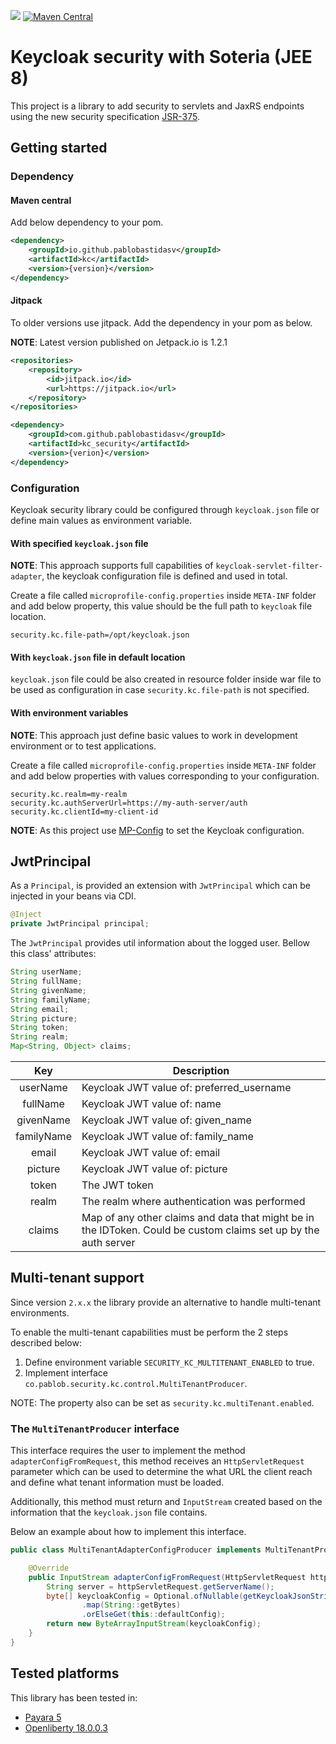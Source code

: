[![](https://jitpack.io/v/pablobastidasv/kc_security.svg)](https://jitpack.io/#pablobastidasv/kc_security)
[![Maven Central](https://img.shields.io/maven-central/v/io.github.pablobastidasv/kc_security.svg?label=Maven%20Central)](https://search.maven.org/search?q=g:%22io.github.pablobastidasv%22%20AND%20a:%22kc_security%22)

# Keycloak security with Soteria (JEE 8)

This project is a library to add security to servlets and JaxRS endpoints using the new security specification 
[JSR-375](https://jcp.org/en/jsr/detail?id=375).  

## Getting started

### Dependency

#### Maven central

Add below dependency to your pom.

```xml
<dependency>
    <groupId>io.github.pablobastidasv</groupId>
    <artifactId>kc</artifactId>
    <version>{version}</version>
</dependency>
```

#### Jitpack

To older versions use jitpack. Add the dependency in your pom as below.

**NOTE**: Latest version published on Jetpack.io is 1.2.1

```xml
<repositories>
    <repository>
        <id>jitpack.io</id>
        <url>https://jitpack.io</url>
    </repository>
</repositories>
```

```xml
<dependency>
    <groupId>com.github.pablobastidasv</groupId>
    <artifactId>kc_security</artifactId>
    <version>{verion}</version>
</dependency>
```

### Configuration

Keycloak security library could be configured through `keycloak.json` file or define main values as environment 
variable.

#### With specified `keycloak.json` file

**NOTE**: This approach supports full capabilities of `keycloak-servlet-filter-adapter`, the keycloak configuration 
file is defined and used in total.

Create a file called `microprofile-config.properties` inside `META-INF` folder and add below property, this value 
should be the full path to `keycloak` file location.

```properties
security.kc.file-path=/opt/keycloak.json
``` 

#### With `keycloak.json` file in default location

`keycloak.json` file could be also created in resource folder inside war file to be used as configuration in 
case `security.kc.file-path` is not specified.

#### With environment variables

**NOTE**: This approach just define basic values to work in development environment or to test applications.  

Create a file called `microprofile-config.properties` inside `META-INF` folder and add below properties with values 
corresponding to your configuration.

```properties
security.kc.realm=my-realm
security.kc.authServerUrl=https://my-auth-server/auth
security.kc.clientId=my-client-id
``` 

**NOTE**: As this project use [MP-Config](http://microprofile.io/project/eclipse/microprofile-config) to set the Keycloak 
configuration.

## JwtPrincipal

As a `Principal`, is provided an extension with `JwtPrincipal` which can be injected in your beans via CDI.

```java
@Inject
private JwtPrincipal principal;
```

The `JwtPrincipal` provides util information about the logged user. Bellow this class' attributes: 

```java
String userName;
String fullName;
String givenName;
String familyName;
String email;
String picture;
String token;
String realm;
Map<String, Object> claims;
```

|    Key    | Description |
|:---------:|-------------|
|userName   | Keycloak JWT value of: preferred_username
|fullName   | Keycloak JWT value of: name
|givenName  | Keycloak JWT value of: given_name
|familyName | Keycloak JWT value of: family_name
|email      | Keycloak JWT value of: email
|picture    | Keycloak JWT value of: picture
|token      | The JWT token
|realm      | The realm where authentication was performed
|claims     | Map of any other claims and data that might be in the IDToken. Could be custom claims set up by the auth server

## Multi-tenant support

Since version `2.x.x` the library provide an alternative to handle multi-tenant
environments.

To enable the multi-tenant capabilities must be perform the 2 steps
described below:

  1. Define environment variable `SECURITY_KC_MULTITENANT_ENABLED` to true.
  2. Implement interface `co.pablob.security.kc.control.MultiTenantProducer`.

NOTE: The property also can be set as `security.kc.multiTenant.enabled`.

### The `MultiTenantProducer` interface

This interface requires the user to implement the method
`adapterConfigFromRequest`, this method receives an `HttpServletRequest`
parameter which can be used to determine the what URL the client reach
and define what tenant information must be loaded.

Additionally, this method must return and `InputStream` created based on
the information that the `keycloak.json` file contains.

Below an example about how to implement this interface.

```java
public class MultiTenantAdapterConfigProducer implements MultiTenantProducer {

    @Override
    public InputStream adapterConfigFromRequest(HttpServletRequest httpServletRequest) {
        String server = httpServletRequest.getServerName();
        byte[] keycloakConfig = Optional.ofNullable(getKeycloakJsonString(server))
                .map(String::getBytes)
                .orElseGet(this::defaultConfig);
        return new ByteArrayInputStream(keycloakConfig);
    }
}
```



## Tested platforms

This library has been tested in:

 - [Payara 5](http://www.payara.org/)
 - [Openliberty 18.0.0.3](https://openliberty.io)